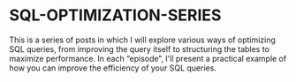 # SQL-OPTIMIZATION-SERIES
This is a series of posts in which I will explore various ways of optimizing SQL queries, from improving the query itself to structuring the tables to maximize performance. In each “episode”, I'll present a practical example of how you can improve the efficiency of your SQL queries.
